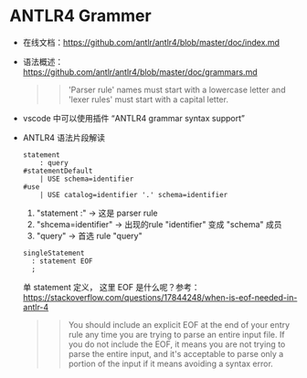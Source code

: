 # ANTLR4 Grammer
* 在线文档：https://github.com/antlr/antlr4/blob/master/doc/index.md

* 语法概述： https://github.com/antlr/antlr4/blob/master/doc/grammars.md

  >> 'Parser rule' names must start with a lowercase letter and 'lexer rules' must start with a capital letter.

* vscode 中可以使用插件 “ANTLR4 grammar syntax support”

* ANTLR4 语法片段解读
  ```g4
  statement
      : query                                                            #statementDefault
      | USE schema=identifier                                            #use
      | USE catalog=identifier '.' schema=identifier   
  ```
  1. "statement :" -> 这是 parser rule
  1. "shcema=identifier" -> 出现的rule "identifier" 变成 "schema" 成员
  1. "query" -> 首选 rule "query"

  ```g4
  singleStatement
    : statement EOF
    ;
  ```
  单 statement 定义， 这里 EOF 是什么呢？参考：https://stackoverflow.com/questions/17844248/when-is-eof-needed-in-antlr-4
  
  >> You should include an explicit EOF at the end of your entry rule any time you are trying to parse an entire input file. If you do not include the EOF, it means you are not trying to parse the entire input, and it's acceptable to parse only a portion of the input if it means avoiding a syntax error.
